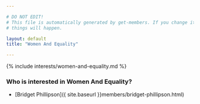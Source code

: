```yaml
---

# DO NOT EDIT!
# This file is automatically generated by get-members. If you change it, bad
# things will happen.

layout: default
title: "Women And Equality"

---
```


{% include interests/women-and-equality.md %}

### Who is interested in Women And Equality?


* [Bridget Phillipson]({ site.baseurl }}members/bridget-phillipson.html)
